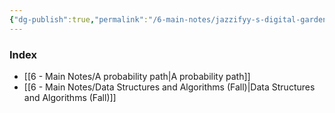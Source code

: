```yaml
---
{"dg-publish":true,"permalink":"/6-main-notes/jazzifyy-s-digital-garden/","tags":["gardenEntry"]}
---
```


### Index
+ [[6 - Main Notes/A probability path\|A probability path]]
+ [[6 - Main Notes/Data Structures and Algorithms (Fall)\|Data Structures and Algorithms (Fall)]]

